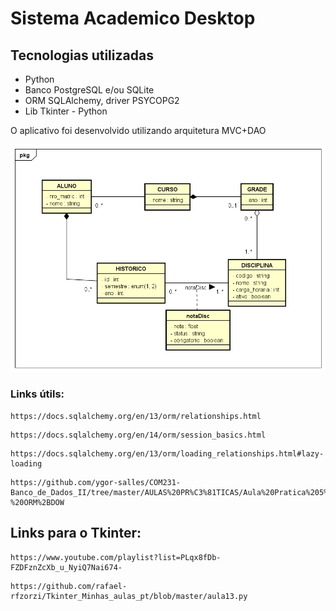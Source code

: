 # Sistema Academico Desktop

## Tecnologias utilizadas

* Python
* Banco PostgreSQL e/ou SQLite
* ORM SQLAlchemy, driver PSYCOPG2
* Lib Tkinter - Python

O aplicativo foi desenvolvido utilizando arquitetura MVC+DAO

![Image](https://github.com/ygor-salles/MVC-BD-Academico/blob/master/images/MODELAGEM.png "Modelagem do sistema")

### Links útils:

```url
https://docs.sqlalchemy.org/en/13/orm/relationships.html
```


```url
https://docs.sqlalchemy.org/en/14/orm/session_basics.html
```

```url
https://docs.sqlalchemy.org/en/13/orm/loading_relationships.html#lazy-loading
```

```url
https://github.com/ygor-salles/COM231-Banco_de_Dados_II/tree/master/AULAS%20PR%C3%81TICAS/Aula%20Pratica%205%20-%20ORM%2BDOW
```

## Links para o Tkinter:

```url
https://www.youtube.com/playlist?list=PLqx8fDb-FZDFznZcXb_u_NyiQ7Nai674-
```

```url
https://github.com/rafael-rfzorzi/Tkinter_Minhas_aulas_pt/blob/master/aula13.py
```
